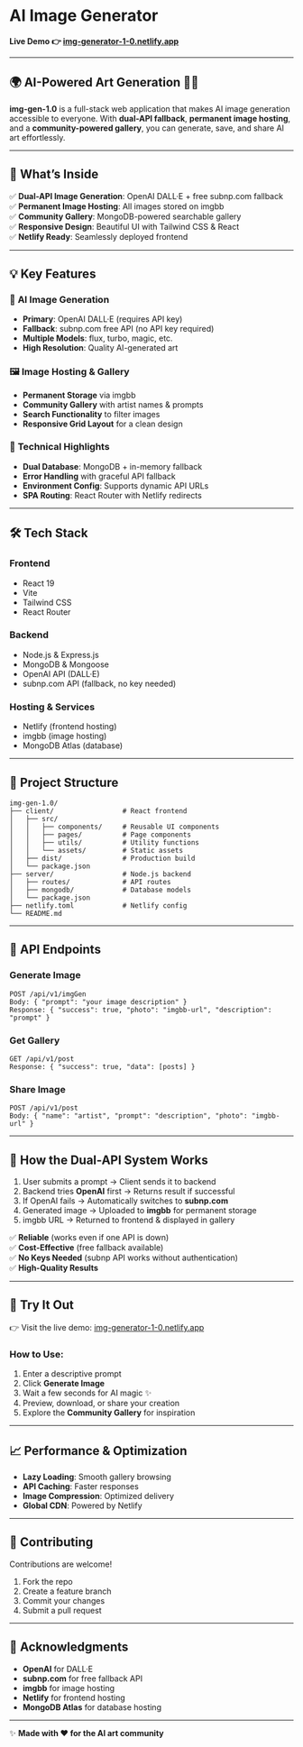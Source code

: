 # AI Image Generator

**Live Demo 👉 [img-generator-1-0.netlify.app](https://img-generator-1-0.netlify.app)**

---

## 🌍 AI-Powered Art Generation 🍃🎨

**img-gen-1.0** is a full-stack web application that makes AI image generation accessible to everyone. With **dual-API fallback**, **permanent image hosting**, and a **community-powered gallery**, you can generate, save, and share AI art effortlessly.

---

## 🚀 What’s Inside

✅ **Dual-API Image Generation**: OpenAI DALL·E + free subnp.com fallback  
✅ **Permanent Image Hosting**: All images stored on imgbb  
✅ **Community Gallery**: MongoDB-powered searchable gallery  
✅ **Responsive Design**: Beautiful UI with Tailwind CSS & React  
✅ **Netlify Ready**: Seamlessly deployed frontend

---

## 💡 Key Features

### 🎨 **AI Image Generation**
- **Primary**: OpenAI DALL·E (requires API key)
- **Fallback**: subnp.com free API (no API key required)
- **Multiple Models**: flux, turbo, magic, etc.
- **High Resolution**: Quality AI-generated art

### 🖼️ **Image Hosting & Gallery**
- **Permanent Storage** via imgbb
- **Community Gallery** with artist names & prompts
- **Search Functionality** to filter images
- **Responsive Grid Layout** for a clean design

### 🔧 **Technical Highlights**
- **Dual Database**: MongoDB + in-memory fallback
- **Error Handling** with graceful API fallback
- **Environment Config**: Supports dynamic API URLs
- **SPA Routing**: React Router with Netlify redirects

---

## 🛠️ Tech Stack

### Frontend
- React 19
- Vite
- Tailwind CSS
- React Router

### Backend
- Node.js & Express.js
- MongoDB & Mongoose
- OpenAI API (DALL·E)
- subnp.com API (fallback, no key needed)

### Hosting & Services
- Netlify (frontend hosting)
- imgbb (image hosting)
- MongoDB Atlas (database)

---

## 📁 Project Structure

```
img-gen-1.0/
├── client/                 # React frontend
│   ├── src/
│   │   ├── components/     # Reusable UI components
│   │   ├── pages/          # Page components
│   │   ├── utils/          # Utility functions
│   │   └── assets/         # Static assets
│   ├── dist/               # Production build
│   └── package.json
├── server/                 # Node.js backend
│   ├── routes/             # API routes
│   ├── mongodb/            # Database models
│   └── package.json
├── netlify.toml            # Netlify config
└── README.md
```

---

## 🎯 API Endpoints

### Generate Image
```
POST /api/v1/imgGen
Body: { "prompt": "your image description" }
Response: { "success": true, "photo": "imgbb-url", "description": "prompt" }
```

### Get Gallery
```
GET /api/v1/post
Response: { "success": true, "data": [posts] }
```

### Share Image
```
POST /api/v1/post
Body: { "name": "artist", "prompt": "description", "photo": "imgbb-url" }
```

---

## 🔄 How the Dual-API System Works

1. User submits a prompt → Client sends it to backend
2. Backend tries **OpenAI** first → Returns result if successful
3. If OpenAI fails → Automatically switches to **subnp.com**
4. Generated image → Uploaded to **imgbb** for permanent storage
5. imgbb URL → Returned to frontend & displayed in gallery

✅ **Reliable** (works even if one API is down)  
✅ **Cost-Effective** (free fallback available)  
✅ **No Keys Needed** (subnp API works without authentication)  
✅ **High-Quality Results**

---

## 🎨 Try It Out

👉 Visit the live demo: [img-generator-1-0.netlify.app](https://img-generator-1-0.netlify.app)

### How to Use:
1. Enter a descriptive prompt
2. Click **Generate Image**
3. Wait a few seconds for AI magic ✨
4. Preview, download, or share your creation
5. Explore the **Community Gallery** for inspiration

---

## 📈 Performance & Optimization

- **Lazy Loading**: Smooth gallery browsing
- **API Caching**: Faster responses
- **Image Compression**: Optimized delivery
- **Global CDN**: Powered by Netlify

---

## 🤝 Contributing

Contributions are welcome!

1. Fork the repo
2. Create a feature branch
3. Commit your changes
4. Submit a pull request

---

## 🙏 Acknowledgments

- **OpenAI** for DALL·E
- **subnp.com** for free fallback API
- **imgbb** for image hosting
- **Netlify** for frontend hosting
- **MongoDB Atlas** for database hosting

---

✨ **Made with ❤️ for the AI art community**

